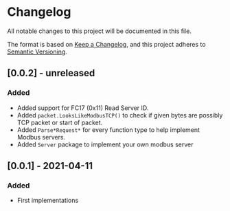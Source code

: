 # Changelog

All notable changes to this project will be documented in this file.

The format is based on [Keep a Changelog](https://keepachangelog.com/en/1.0.0/), and this project adheres
to [Semantic Versioning](https://semver.org/spec/v2.0.0.html).

## [0.0.2] - unreleased

### Added

* Added support for FC17 (0x11) Read Server ID.
* Added `packet.LooksLikeModbusTCP()` to check if given bytes are possibly TCP packet or start of packet.
* Added `Parse*Request*` for every function type to help implement Modbus servers.
* Added `Server` package to implement your own modbus server

## [0.0.1] - 2021-04-11

### Added

* First implementations
